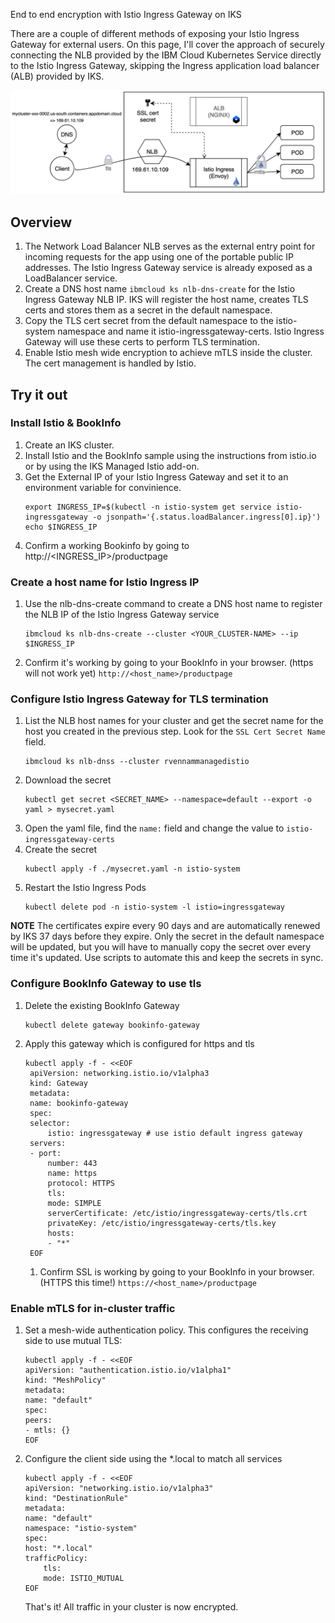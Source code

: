 End to end encryption with Istio Ingress Gateway on IKS

There are a couple of different methods of exposing your Istio Ingress Gateway for external users. On this page, I'll cover the approach of securely connecting the NLB provided by the IBM Cloud Kubernetes Service directly to the Istio Ingress Gateway, skipping the Ingress application load balancer (ALB) provided by IKS. 

![](images/nlb-to-istioingress.png)

## Overview
1. The Network Load Balancer NLB serves as the external entry point for incoming requests for the app using one of the portable public IP addresses. The Istio Ingress Gateway service is already exposed as a LoadBalancer service.
2. Create a DNS host name `ibmcloud ks nlb-dns-create` for the Istio Ingress Gateway NLB IP. IKS will register the host name, creates TLS certs and stores them as a secret in the default namespace.
3. Copy the TLS cert secret from the default namespace to the istio-system namespace and name it istio-ingressgateway-certs. Istio Ingress Gateway will use these certs to perform TLS termination. 
4. Enable Istio mesh wide encryption to achieve mTLS inside the cluster. The cert management is handled by Istio.


## Try it out

### Install Istio & BookInfo
1. Create an IKS cluster.
2. Install Istio and the BookInfo sample using the instructions from istio.io or by using the IKS Managed Istio add-on.
3. Get the External IP of your Istio Ingress Gateway and set it to an environment variable for convinience.
    ```
    export INGRESS_IP=$(kubectl -n istio-system get service istio-ingressgateway -o jsonpath='{.status.loadBalancer.ingress[0].ip}')
    echo $INGRESS_IP
    ```
4. Confirm a working Bookinfo by going to http://<INGRESS_IP>/productpage 


### Create a host name for Istio Ingress IP
1.  Use the nlb-dns-create command to create a DNS host name to register the NLB IP of the Istio Ingress Gateway service
    ```
    ibmcloud ks nlb-dns-create --cluster <YOUR_CLUSTER-NAME> --ip $INGRESS_IP
    ```
2. Confirm it's working by going to your BookInfo in your browser. (https will not work yet) `http://<host_name>/productpage`

### Configure Istio Ingress Gateway for TLS termination
1. List the NLB host names for your cluster and get the secret name for the host you created in the previous step. Look for the `SSL Cert Secret Name` field.
   ```
   ibmcloud ks nlb-dnss --cluster rvennammanagedistio
   ```
2. Download the secret 
   ```
   kubectl get secret <SECRET_NAME> --namespace=default --export -o yaml > mysecret.yaml
   ```
3. Open the yaml file, find the `name:` field and change the value to `istio-ingressgateway-certs`
4. Create the secret
   ```
   kubectl apply -f ./mysecret.yaml -n istio-system
   ```
5. Restart the Istio Ingress Pods
   ```
   kubectl delete pod -n istio-system -l istio=ingressgateway
   ```

**NOTE** The certificates expire every 90 days and are automatically renewed by IKS 37 days before they expire. Only the secret in the default namespace will be updated, but you will have to manually copy the secret over every time it's updated. Use scripts to automate this and keep the secrets in sync. 


### Configure BookInfo Gateway to use tls
1. Delete the existing BookInfo Gateway
   ```
   kubectl delete gateway bookinfo-gateway
   ```
2. Apply this gateway which is configured for https and tls
   ```
   kubectl apply -f - <<EOF
    apiVersion: networking.istio.io/v1alpha3
    kind: Gateway
    metadata:
    name: bookinfo-gateway
    spec:
    selector:
        istio: ingressgateway # use istio default ingress gateway
    servers:
    - port:
        number: 443
        name: https
        protocol: HTTPS
        tls:
        mode: SIMPLE
        serverCertificate: /etc/istio/ingressgateway-certs/tls.crt
        privateKey: /etc/istio/ingressgateway-certs/tls.key
        hosts:
        - "*"
    EOF
    ```
    1. Confirm SSL is working by going to your BookInfo in your browser. (HTTPS this time!) `https://<host_name>/productpage`

### Enable mTLS for in-cluster traffic
1. Set a mesh-wide authentication policy. This configures the receiving side to use mutual TLS:
    ```
    kubectl apply -f - <<EOF
    apiVersion: "authentication.istio.io/v1alpha1"
    kind: "MeshPolicy"
    metadata:
    name: "default"
    spec:
    peers:
    - mtls: {}
    EOF
    ```
2. Configure the client side using the *.local to match all services
    ```
    kubectl apply -f - <<EOF
    apiVersion: "networking.istio.io/v1alpha3"
    kind: "DestinationRule"
    metadata:
    name: "default"
    namespace: "istio-system"
    spec:
    host: "*.local"
    trafficPolicy:
        tls:
        mode: ISTIO_MUTUAL
    EOF
    ```


    That's it! All traffic in your cluster is now encrypted. 